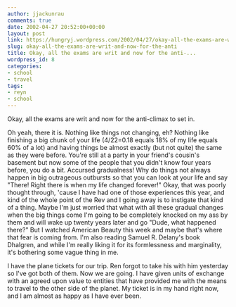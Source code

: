 ```yaml
---
author: jjackunrau
comments: true
date: 2002-04-27 20:52:00+00:00
layout: post
link: https://hungryj.wordpress.com/2002/04/27/okay-all-the-exams-are-writ-and-now-for-the-anti/
slug: okay-all-the-exams-are-writ-and-now-for-the-anti
title: Okay, all the exams are writ and now for the anti-...
wordpress_id: 8
categories:
- school
- travel
tags:
- reyn
- school
---
```


Okay, all the exams are writ and now for the anti-climax to set in.
  

  

  

  

  
Oh yeah, there it is.  Nothing like things not changing, eh?  Nothing like finishing a big chunk of your life (4/22=0.18 equals 18% of my life equals 60% of a lot) and having things be almost exactly (but not quite) the same as they were before.  You're still at a party in your friend's cousin's basement but now some of the people that you didn't know four years before, you do a bit.  Accursed gradualness!  Why do things not always happen in big outrageous outbursts so that you can look at your life and say "There!  Right there is when my life changed forever!"  Okay, that was poorly thought through, 'cause I have had one of those experiences this year, and kind of the whole point of the Rev and I going away is to instigate that kind of a thing.  Maybe I'm just worried that what with all these gradual changes when the big things come I'm going to be completely knocked on my ass by them and will wake up twenty years later and go "Dude, what happened there?"  But I watched American Beauty this week and maybe that's where that fear is coming from.  I'm also reading Samuel R. Delany's book Dhalgren, and while I'm really liking it for its formlessness and marginality, it's bothering some vague thing in me.
  

  
I have the plane tickets for our trip.  Ren forgot to take his with him yesterday so I've got both of them.  Now we are going.  I have given units of exchange with an agreed upon value to entities that have provided me with the means to travel to the other side of the planet.  My ticket is in my hand right now, and I am almost as happy as I have ever been.
